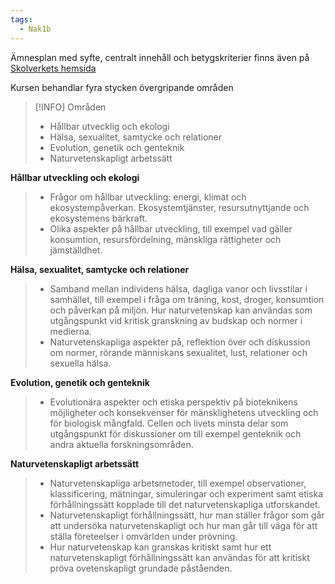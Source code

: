 ```yaml
---
tags:
  - Nak1b
---
```

Ämnesplan med syfte, centralt innehåll och betygskriterier finns även på [Skolverkets hemsida](https://www.skolverket.se/undervisning/gymnasieskolan/laroplan-program-och-amnen-i-gymnasieskolan/gymnasieprogrammen/amne?url=907561864%2Fsyllabuscw%2Fjsp%2Fsubject.htm%3FsubjectCode%3DNAK%26version%3D3%26tos%3Dgy&sv.url=12.5dfee44715d35a5cdfa92a3)

Kursen behandlar fyra stycken övergripande områden

>[!INFO] Områden
>- Hållbar utvecklig och ekologi
>- Hälsa, sexualitet, samtycke och relationer
>- Evolution, genetik och genteknik
>- Naturvetenskapligt arbetssätt

**Hållbar utveckling och ekologi**
>- Frågor om hållbar utveckling: energi, klimat och ekosystempåverkan. Ekosystemtjänster, resursutnyttjande och ekosystemens bärkraft.
>- Olika aspekter på hållbar utveckling, till exempel vad gäller konsumtion, resursfördelning, mänskliga rättigheter och jämställdhet.

**Hälsa, sexualitet, samtycke och relationer**
>- Samband mellan individens hälsa, dagliga vanor och livsstilar i samhället, till exempel i fråga om träning, kost, droger, konsumtion och påverkan på miljön. Hur naturvetenskap kan användas som utgångspunkt vid kritisk granskning av budskap och normer i medierna.
>- Naturvetenskapliga aspekter på, reflektion över och diskussion om normer, rörande människans sexualitet, lust, relationer och sexuella hälsa.

**Evolution, genetik och genteknik**
>- Evolutionära aspekter och etiska perspektiv på bioteknikens möjligheter och konsekvenser för mänsklighetens utveckling och för biologisk mångfald. Cellen och livets minsta delar som utgångspunkt för diskussioner om till exempel genteknik och andra aktuella forskningsområden.

**Naturvetenskapligt arbetssätt**
>- Naturvetenskapliga arbetsmetoder, till exempel observationer, klassificering, mätningar, simuleringar och experiment samt etiska förhållningssätt kopplade till det naturvetenskapliga utforskandet.
>- Naturvetenskapligt förhållningssätt, hur man ställer frågor som går att undersöka naturvetenskapligt och hur man går till väga för att ställa företeelser i omvärlden under prövning.
>- Hur naturvetenskap kan granskas kritiskt samt hur ett naturvetenskapligt förhållningssätt kan användas för att kritiskt pröva ovetenskapligt grundade påståenden.